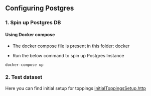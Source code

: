 ## Configuring Postgres

### 1. Spin up Postgres DB

#### Using Docker compose

- The docker compose file is present in this folder: docker

- Run the below command to spin up Postgres Instance

```
docker-compose up
```
### 2. Test dataset
Here you can find initial setup for toppings
[initialToppingsSetup.http](src%2Fmain%2Fresources%2FinitialToppingsSetup.http)
